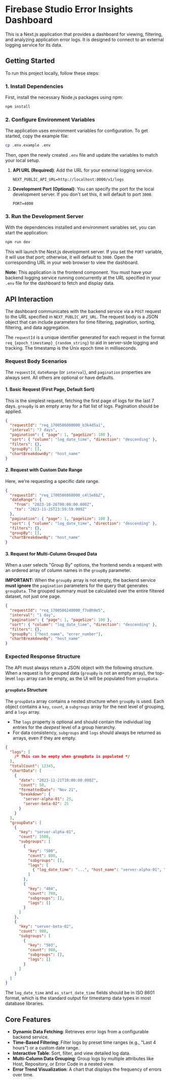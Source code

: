 # Firebase Studio Error Insights Dashboard

This is a Next.js application that provides a dashboard for viewing, filtering, and analyzing application error logs. It is designed to connect to an external logging service for its data.

## Getting Started

To run this project locally, follow these steps:

### 1. Install Dependencies

First, install the necessary Node.js packages using npm:

```bash
npm install
```

### 2. Configure Environment Variables

The application uses environment variables for configuration. To get started, copy the example file:

```bash
cp .env.example .env
```

Then, open the newly created `.env` file and update the variables to match your local setup.

1.  **API URL (Required)**: Add the URL for your external logging service.

    ```env
    NEXT_PUBLIC_API_URL=http://localhost:8000/v1/logs
    ```

2.  **Development Port (Optional)**: You can specify the port for the local development server. If you don't set this, it will default to port `3000`.

    ```env
    PORT=4000
    ```

### 3. Run the Development Server

With the dependencies installed and environment variables set, you can start the application:

```bash
npm run dev
```

This will launch the Next.js development server. If you set the `PORT` variable, it will use that port; otherwise, it will default to `3000`. Open the corresponding URL in your web browser to view the dashboard.

**Note:** This application is the frontend component. You must have your backend logging service running concurrently at the URL specified in your `.env` file for the dashboard to fetch and display data.

## API Interaction

The dashboard communicates with the backend service via a `POST` request to the URL specified in `NEXT_PUBLIC_API_URL`. The request body is a JSON object that can include parameters for time filtering, pagination, sorting, filtering, and data aggregation.

The `requestId` is a unique identifier generated for each request in the format `req_{epoch_timestamp}_{random_string}` to aid in server-side logging and tracking. The timestamp is the Unix epoch time in milliseconds.

### Request Body Scenarios

The `requestId`, `dateRange` (or `interval`), and `pagination` properties are always sent. All others are optional or have defaults.

#### 1. Basic Request (First Page, Default Sort)
This is the simplest request, fetching the first page of logs for the last 7 days. `groupBy` is an empty array for a flat list of logs. Pagination should be applied.

```json
{
  "requestId": "req_1700586000000_b3k4d5a1",
  "interval": "7 days",
  "pagination": { "page": 1, "pageSize": 100 },
  "sort": { "column": "log_date_time", "direction": "descending" },
  "filters": {},
  "groupBy": [],
  "chartBreakdownBy": "host_name"
}
```

#### 2. Request with Custom Date Range
Here, we're requesting a specific date range.

```json
{
  "requestId": "req_1700586060000_c4l5e6b2",
  "dateRange": {
    "from": "2023-10-26T00:00:00.000Z",
    "to": "2023-11-25T23:59:59.999Z"
  },
  "pagination": { "page": 1, "pageSize": 100 },
  "sort": { "column": "log_date_time", "direction": "descending" },
  "filters": {},
  "groupBy": [],
  "chartBreakdownBy": "host_name"
}
```

#### 3. Request for Multi-Column Grouped Data
When a user selects "Group By" options, the frontend sends a request with an ordered array of column names in the `groupBy` parameter.

**IMPORTANT:** When the `groupBy` array is not empty, the backend service **must ignore** the `pagination` parameters for the query that generates `groupData`. The grouped summary must be calculated over the entire filtered dataset, not just one page.

```json
{
  "requestId": "req_1700586240000_f7o8h9e5",
  "interval": "1 day",
  "pagination": { "page": 1, "pageSize": 100 },
  "sort": { "column": "log_date_time", "direction": "descending" },
  "filters": {},
  "groupBy": ["host_name", "error_number"],
  "chartBreakdownBy": "host_name"
}
```

### Expected Response Structure

The API must always return a JSON object with the following structure. When a request is for grouped data (`groupBy` is not an empty array), the top-level `logs` array can be empty, as the UI will be populated from `groupData`.

#### `groupData` Structure
The `groupData` array contains a nested structure when `groupBy` is used. Each object contains a `key`, `count`, a `subgroups` array for the next level of grouping, and a `logs` array.
- The `logs` property is optional and should contain the individual log entries for the *deepest* level of a group hierarchy.
- For data consistency, `subgroups` and `logs` should always be returned as arrays, even if they are empty.

```json
{
  "logs": [
    /* This can be empty when groupData is populated */
  ],
  "totalCount": 12345,
  "chartData": [
    {
      "date": "2023-11-21T10:00:00.000Z",
      "count": 50,
      "formattedDate": "Nov 21",
      "breakdown": {
        "server-alpha-01": 25,
        "server-beta-02": 25
      }
    }
  ],
  "groupData": [
    {
      "key": "server-alpha-01",
      "count": 1500,
      "subgroups": [
        {
          "key": "500",
          "count": 800,
          "subgroups": [],
          "logs": [
            { "log_date_time": "...", "host_name": "server-alpha-01", "error_number": 500, "..." }
          ]
        },
        {
          "key": "404",
          "count": 700,
          "subgroups": [],
          "logs": []
        }
      ]
    },
    {
      "key": "server-beta-02",
      "count": 980,
      "subgroups": [
        {
          "key": "503",
          "count": 980,
          "subgroups": [],
          "logs": []
        }
      ]
    }
  ]
}
```
The `log_date_time` and `as_start_date_time` fields should be in ISO 8601 format, which is the standard output for timestamp data types in most database libraries.

## Core Features

*   **Dynamic Data Fetching**: Retrieves error logs from a configurable backend service.
*   **Time-Based Filtering**: Filter logs by preset time ranges (e.g., "Last 4 hours") or a custom date range.
*   **Interactive Table**: Sort, filter, and view detailed log data.
*   **Multi-Column Data Grouping**: Group logs by multiple attributes like Host, Repository, or Error Code in a nested view.
*   **Error Trend Visualization**: A chart that displays the frequency of errors over time.
